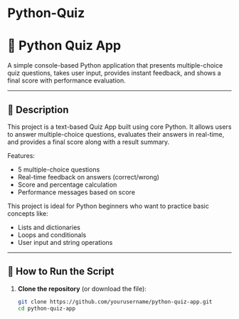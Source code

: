 # Python-Quiz
# 🎯 Python Quiz App

A simple console-based Python application that presents multiple-choice quiz questions, takes user input, provides instant feedback, and shows a final score with performance evaluation.

---

## 📌 Description

This project is a text-based Quiz App built using core Python. It allows users to answer multiple-choice questions, evaluates their answers in real-time, and provides a final score along with a result summary.

Features:
- 5 multiple-choice questions
- Real-time feedback on answers (correct/wrong)
- Score and percentage calculation
- Performance messages based on score

This project is ideal for Python beginners who want to practice basic concepts like:
- Lists and dictionaries
- Loops and conditionals
- User input and string operations

---

## 🚀 How to Run the Script

1. **Clone the repository** (or download the file):
   ```bash
   git clone https://github.com/yourusername/python-quiz-app.git
   cd python-quiz-app
